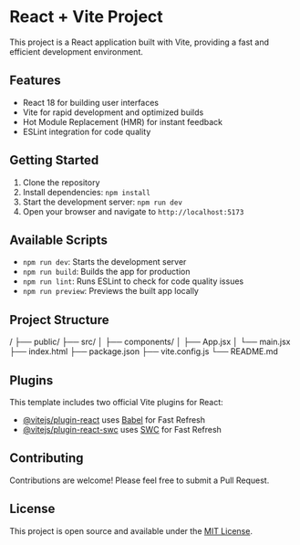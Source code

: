 # React + Vite Project


This project is a React application built with Vite, providing a fast and efficient development environment.


## Features

- React 18 for building user interfaces
- Vite for rapid development and optimized builds
- Hot Module Replacement (HMR) for instant feedback
- ESLint integration for code quality

## Getting Started

1. Clone the repository
2. Install dependencies: `npm install`
3. Start the development server: `npm run dev`
4. Open your browser and navigate to `http://localhost:5173`

## Available Scripts

- `npm run dev`: Starts the development server
- `npm run build`: Builds the app for production
- `npm run lint`: Runs ESLint to check for code quality issues
- `npm run preview`: Previews the built app locally

## Project Structure


/
├── public/
├── src/
│   ├── components/
│   ├── App.jsx
│   └── main.jsx
├── index.html
├── package.json
├── vite.config.js
└── README.md


## Plugins

This template includes two official Vite plugins for React:

- [@vitejs/plugin-react](https://github.com/vitejs/vite-plugin-react/blob/main/packages/plugin-react/README.md) uses [Babel](https://babeljs.io/) for Fast Refresh
- [@vitejs/plugin-react-swc](https://github.com/vitejs/vite-plugin-react-swc) uses [SWC](https://swc.rs/) for Fast Refresh

## Contributing

Contributions are welcome! Please feel free to submit a Pull Request.

## License

This project is open source and available under the [MIT License](LICENSE).
